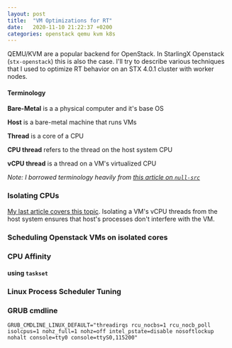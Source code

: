 ```yaml
---
layout: post
title:  "VM Optimizations for RT"
date:   2020-11-10 21:22:37 +0200
categories: openstack qemu kvm k8s
---
```


QEMU/KVM are a popular backend for OpenStack. In StarlingX Openstack (`stx-openstack`) this is also the case. I'll try to describe various techniques that I used to optimize RT behavior on an STX 4.0.1 cluster with worker nodes.

#### Terminology

**Bare-Metal** is a a physical computer and it's base OS

**Host** is a bare-metal machine that runs VMs

**Thread** is a core of a CPU

**CPU thread** refers to the thread on the host system CPU

**vCPU thread** is a thread on a VM's virtualized CPU

_Note: I borrowed terminology heavily from [this article on `null-src`](https://null-src.com/posts/qemu-optimization/post.php)_

### Isolating CPUs
[My last article covers this topic](https://shrmrf.github.io/rants/stx/2020/11/09/STX-for-RT.html). Isolating a VM's vCPU threads from the host system ensures that host's processes don't interfere with the VM.


### Scheduling Openstack VMs on isolated cores

### CPU Affinity

#### using `taskset`

### Linux Process Scheduler Tuning

### GRUB cmdline
```
GRUB_CMDLINE_LINUX_DEFAULT="threadirqs rcu_nocbs=1 rcu_nocb_poll isolcpus=1 nohz_full=1 nohz=off intel_pstate=disable nosoftlockup nohalt console=tty0 console=ttyS0,115200"
```